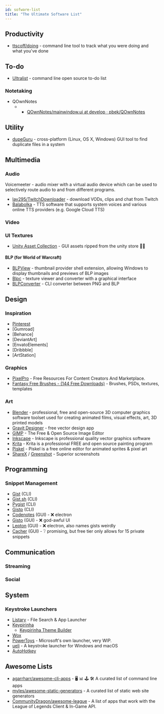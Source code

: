 ```yaml
---
id: sofware-list
title: "The Ultimate Software List"
---
```


## Productivity
* [ttscoff/doing](https://github.com/ttscoff/doing/) - command line tool to track what you were doing and what you've done

## To-do
* [Ultralist](https://ultralist.io/) - command line open source to-do list

### Notetaking
* QOwnNotes
    * * [QOwnNotes/mainwindow.ui at develop · pbek/QOwnNotes](https://github.com/pbek/QOwnNotes/blob/develop/src/mainwindow.ui)

## Utility
* [dupeGuru](https://github.com/arsenetar/dupeguru/) - cross-platform (Linux, OS X, Windows) GUI tool to find duplicate files in a system

## Multimedia

### Audio

  Voicemeeter - audio mixer with a virtual audio device which can be used to selectively route audio to and from different programs.
* [lay295/TwitchDownloader](https://github.com/lay295/TwitchDownloader) - download VODs, clips and chat from Twitch
* [Balabolka](http://www.cross-plus-a.com/balabolka.htm) - TTS software that supports system voices and various online TTS providers (e.g. Google Cloud TTS)

### Video

### UI Textures
* [Unity Asset Collection](http://unityassetcollection.com/) -  GUI assets ripped from the unity store 🏴‍☠️

#### BLP (for World of Warcraft)
* [BLPView](https://www.wowinterface.com/downloads/info16700-BLPView.html) -  thumbnail provider shell extension, allowing Windows to display thumbnails and previews of BLP images
* [Blpc](https://www.wowinterface.com/downloads/info18810-Blpc.html) -  texture viewer and converter with a graphical interface
* [BLPConverter](https://www.wowinterface.com/downloads/info14110-BLPConverter.html) - CLI converter between PNG and BLP


## Design

### Inspiration
- [Pinterest](https://www.pinterest.ca/)
- [Gumroad]
- [Behance]
- [DeviantArt]
- [EnvatoElements]
- [Dribbble]
- [ArtStation]

### Graphics

* [PixelPro](https://pixelpro.io/) - Free Resources For Content Creators And Marketplace.
* [Fantasy Free Brushes - (144 Free Downloads)](https://www.brusheezy.com/free/fantasy?content-type-brushes=true) - Brushes, PSDs, textures, templates

### Art

* [Blender](https://www.blender.org) - professional, free and open-source 3D computer graphics software toolset used for creating animated films, visual effects, art, 3D printed models
* [Gravit Designer](https://designer.io/) - free vector design app
* [GIMP](https://www.gimp.org/) - The Free & Open Source Image Editor
* [Inkscape](https://inkscape.org/en/) - Inkscape is professional quality vector graphics software
* [Krita](https://krita.org/en/) - Krita is a professional FREE and open source painting program
* [Piskel](https://www.piskelapp.com/) - Piskel is a free online editor for animated sprites & pixel art
* [ShareX](https://getsharex.com/) / [Greenshot](http://getgreenshot.org/) - Superior screenshots

## Programming

### Snippet Management
* [Gist](http://github.com/defunkt/gist#readme) (CLI)
* [Gist.sh](http://github.com/gmarik/gist.sh#readme) (CLI)
* [Pygist](http://github.com/mattikus/pygist#readme) (CLI)
* [Gistp](http://github.com/miyagawa/gistp#readme) (CLI)
* [Codenotes](https://medal.tv/clips/40039753/d1337kGPwYPe) (GUI) - ❌ electron
* [Gisto](https://www.gistoapp.com/) (GUI) - ❌ god-awful UI
* [Lepton](https://hackjutsu.com/Lepton/) (GUI) - ❌ electron, also names gists weirdly
* [Cacher](https://www.cacher.io/pricing) (GUI) - ❔ promising, but free tier only allows for 15 private snippets

## Communication

### Streaming

### Social

## System

### Keystroke Launchers
* [Listary](https://www.listary.com/) - File Search & App Launcher
* [Keypirinha](https://keypirinha.com/)
  - [Keypirinha Theme Builder](https://ricardof.dev/keypirinha-theme-builder/)
* [Wox](http://www.wox.one/)
* [PowerToys](https://github.com/microsoft/PowerToys) - Microsoft's own launcher, very WIP.
* [ueli](https://ueli.app/#/) - A keystroke launcher for Windows and macOS
* [AutoHotkey](https://www.autohotkey.com/)


## Awesome Lists
* [agarrharr/awesome-cli-apps](https://github.com/agarrharr/awesome-cli-apps) - 🖥 📊 🕹 🛠 A curated list of command line apps
* [myles/awesome-static-generators](https://github.com/myles/awesome-static-generators) - A curated list of static web site generators
* [CommunityDragon/awesome-league](https://github.com/CommunityDragon/awesome-league) - A list of apps that work with the League of Legends Client & In-Game API.
